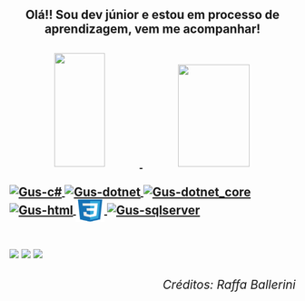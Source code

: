 <h2 style="text-align: center;"> Olá!! Sou dev júnior e estou em processo de aprendizagem, vem me acompanhar! <h2>

<div align="center">
  <a href="https://github.com/GustavoCarvalho25">
  <img height="200em" width="42%" src="https://github-readme-stats.vercel.app/api?username=GustavoCarvalho25&show_icons=true&theme=tokyonight&include_all_commits=true&count_private=true"/>
  <img height="180em" width="50%" src="https://github-readme-stats.vercel.app/api/top-langs/?username=GustavoCarvalho25&layout=compact&langs_count=7&theme=tokyonight"/>
</div>
  
<div style="display: inline_block"><br>
  <img align="center" alt="Gus-c#" height="40" width="50" src="https://cdn.jsdelivr.net/gh/devicons/devicon/icons/csharp/csharp-original.svg">
  <img align="center" alt="Gus-dotnet" height="40" width="50" src="https://cdn.jsdelivr.net/gh/devicons/devicon/icons/dot-net/dot-net-plain-wordmark.svg" >
  <img align="center" alt="Gus-dotnet_core" height="40" width="50" src="https://cdn.jsdelivr.net/gh/devicons/devicon/icons/dotnetcore/dotnetcore-original.svg">
  <img align="center" alt="Gus-html" height="40" width="50" src="https://cdn.jsdelivr.net/gh/devicons/devicon/icons/html5/html5-original.svg">
  <img align="center" alt="Gus-css" height="40" width="50" src="https://raw.githubusercontent.com/devicons/devicon/master/icons/css3/css3-original.svg">
  <img align="center" alt="Gus-sqlserver" height="40" width="50" src="https://cdn.jsdelivr.net/gh/devicons/devicon/icons/microsoftsqlserver/microsoftsqlserver-plain-wordmark.svg">
<!-- <img align="right" alt="Gus-pic" height="150" style="border-radius:50px;" src="https://picrew.me/shareImg/org/202204/1515140_3b8nYBRc.png"> -->
</div>
  
  ##
 
<div>
  <a href="https://www.linkedin.com/in/gustavo-carvalho-dev" target="_blank"><img src="https://img.shields.io/badge/-LinkedIn-%230077B5?style=for-the-badge&logo=linkedin&logoColor=white" target="_blank"></a>
   <a href = "mailto:gustavo.carvalhoalves.santos@gmail.com"><img src="https://img.shields.io/badge/-Gmail-%23333?style=for-the-badge&logo=gmail&logoColor=white" target="_blank"></a>
  <a href="https://instagram.com/gus_carvalho25" target="_blank"><img src="https://img.shields.io/badge/-Instagram-%23E4405F?style=for-the-badge&logo=instagram&logoColor=white" target="_blank"></a>
 
</div>
<div align="right">
  <h6> Créditos: Raffa Ballerini </h6>  
</div>

